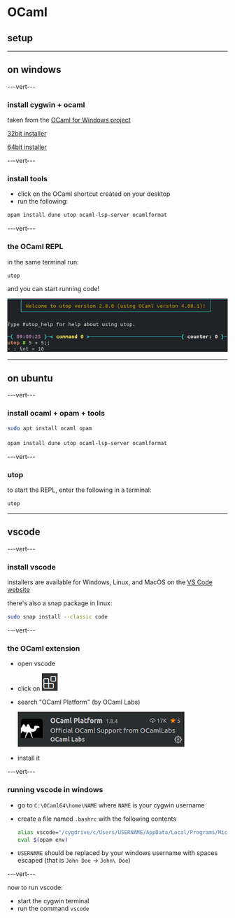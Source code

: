 # OCaml

## setup

---

## on windows

---vert---

### install cygwin + ocaml

taken from the [OCaml for Windows project](https://fdopen.github.io/opam-repository-mingw/installation/)

[32bit installer](https://github.com/fdopen/opam-repository-mingw/releases/download/0.0.0.2/OCaml32.exe)

[64bit installer](https://github.com/fdopen/opam-repository-mingw/releases/download/0.0.0.2/OCaml64.exe)

---vert---

### install tools

* click on the OCaml shortcut created on your desktop
* run the following:

```bash
opam install dune utop ocaml-lsp-server ocamlformat
```

---vert---

### the OCaml REPL

in the same terminal run:

```bash
utop
```

and you can start running code!

![utop](../imgs/utop-repl.png)

---

## on ubuntu

---vert---

### install ocaml + opam + tools

```bash
sudo apt install ocaml opam

opam install dune utop ocaml-lsp-server ocamlformat
```

---vert---

### utop

to start the REPL, enter the following in a terminal:

```bash
utop
```

---

## vscode

---vert---

### install vscode

installers are available for Windows, Linux, and MacOS on the [VS Code website](https://code.visualstudio.com/)

there's also a snap package in linux:

```bash
sudo snap install --classic code
```

---vert---

### the OCaml extension

* open vscode
* click on ![img](../imgs/vscode-extensions.png)
* search "OCaml Platform" (by OCaml Labs)

    ![img](../imgs/ocaml-vscode-extension.png)

* install it

---vert---

### running vscode in windows

* go to `C:\OCaml64\home\NAME` where `NAME` is your cygwin username
* create a file named `.bashrc` with the following contents

    ```bash
    alias vscode="/cygdrive/c/Users/USERNAME/AppData/Local/Programs/Microsoft\ VS\ Code/Code.exe &> /dev/null &"
    eval $(opam env)
    ```

* `USERNAME` should be replaced by your windows username with spaces escaped (that is `John Doe` -> `John\ Doe`)

---vert---

now to run vscode:

* start the cygwin terminal
* run the command `vscode`

